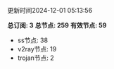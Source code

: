更新时间2024-12-01 05:13:56

**总订阅: 3**
**总节点: 259**
**有效节点: 59**
- ss节点: 38
- v2ray节点: 19
- trojan节点: 2
